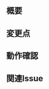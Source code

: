 ## 概要
<!-- 変更の目的や内容を簡潔に記載してください -->

## 変更点
<!-- 主な変更点をリストアップしてください -->

## 動作確認
<!-- テスト内容や実行方法を記載してください -->

## 関連Issue
<!-- 関連するIssueがあれば記載してください。例: close #123 -->
